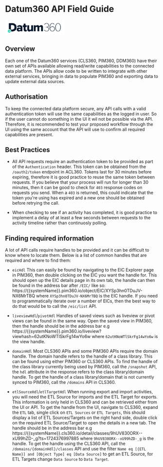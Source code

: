 # Datum360 API Field Guide 

<img src="./Datum360Logo.png" alt="Datum360Logo" height="50">

## Overview
Each one of the Datum360 services (CLS360, PIM360, DDM360) have their own set of APIs available allowing read/write capabilities to the connected data platform. The APIs allow code to be written to integrate with other external services, bringing in data to populate PIM360 and exporting data to update external data sources.

## Authorisation
To keep the connected data platform secure, any API calls with a valid authentication token will use the same capabilities as the logged in user. So if the user cannot do something in the UI it wil not be possible via the API. Therefore, it is recommended to test your proposed workflow through the UI using the same account that the API will use to confirm all required capabilities are present.

## Best Practices

* All API requests require an authentication token to be provided as part of the `Authentication` header. This token can be obtained from the `/oauth2/token` endpoint in ACL360. Tokens last for 30 minutes before expiring, therefore it is good practice to reuse the same token between requests. If you believe that your process will run for longer than 30 minutes, then it can be good to check for `403` response codes on requests you send. When a `403` is returned, this could indicate that the token you're using has expired and a new one should be obtained before retrying the call.

* When checking to see if an activity has completed, it is good practice to implement a delay of at least a few seconds between requests to the activity timeline rather than continuosly polling.

## Finding required information

A lot of API calls require handles to be provided and it can be difficult to know where to locate them. Below is a list of common handles that are required and where to find them:

* `eicHdl` This can easily be found by navigating to the EIC Explorer page in PIM360, then double clicking on the EIC you want the handle for. This should open up the EIC details page in its own tab, the handle can then be found in the address bar after `/EIC/` like so: https://{{systemName}}.pim360.io/object/EIC/XYSp3hn0TDuJV-NX6MrTBQ where `XYSp3hn0TDuJV-NX6MrTBQ` is the EIC handle. If you need to programmatically iterate over a number of EICs, then the best way to do that would be to call the `/eic/list` API.

* `liveviewHdl`/`pivotHdl` Handles of saved views such as liveview or pivot views can be found in the same way. Open the saved view in PIM360, then the handle should be in the address bar e.g https://{{systemName}}.pim360.io/liveview?viewhash=62utKNoWTlSkrFg14wYo6w where `62utKNoWTlSkrFg14wYo6w` is the view handle.

* `domainHdl` Most CLS360 APIs and some PIM360 APIs require the domain handle. The domain handle refers to the handle of a class library. This can be found using either PIM360 or CLS360 APIs. To find the handle of the class library currently being used by PIM360, call the `/snapshot` API, the `hdl` attribute in the response refers to the class library/domain handle. To get the handle of a class library/domain that is not currently synced to PIM360, call the `/domains` API in CLS360.
 
* `etlSourceHdl`/`etlTargetHdl` When running export and import activities, you will need the ETL Source for imports and the ETL Target for exports. This information is only held in CLS360 and can be retrieved either from the UI or API. To get the handle from the UI, navigate to CLS360, expand the `ETL` tab, single click on `ETL Sources` or `ETL Targets`, this should display a list of ETL Sources/Targets on the right hand side, double click on the required ETL Source/Target to open the details in a new tab. The handle should be in the address bar e.g  https://{{systemName}}.cls360.io/detail/classes/9hUV830ORX--xU99hZD-_g?ts=1724376997885 where `9hUV830ORX--xU99hZD-_g` is the handle. 
To get the handle using the CLS360 API, call the `/domains/{domainHdl}/classes` API and use the filter `Name eq [{ETL Name}] and [Object Type] eq [Data Source]` to get an ETL Source, for ETL Targets change `Data Source` to `Data Target`.